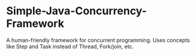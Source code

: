 Simple-Java-Concurrency-Framework
=================================

A human-friendly framework for concurrent programming. Uses concepts like Step and Task instead of Thread, Fork/join, etc.
